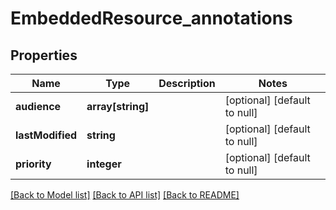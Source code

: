 # EmbeddedResource_annotations

## Properties
Name | Type | Description | Notes
------------ | ------------- | ------------- | -------------
**audience** | **array[string]** |  | [optional] [default to null]
**lastModified** | **string** |  | [optional] [default to null]
**priority** | **integer** |  | [optional] [default to null]

[[Back to Model list]](../README.md#documentation-for-models) [[Back to API list]](../README.md#documentation-for-api-endpoints) [[Back to README]](../README.md)


